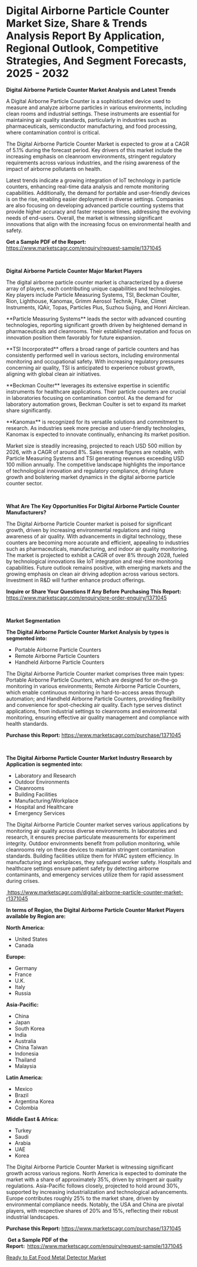 <p><h1>Digital Airborne Particle Counter Market Size, Share & Trends Analysis Report By Application, Regional Outlook, Competitive Strategies, And Segment Forecasts, 2025 - 2032</h1></p><p><strong>Digital Airborne Particle Counter Market Analysis and Latest Trends</strong></p>
<p><p>A Digital Airborne Particle Counter is a sophisticated device used to measure and analyze airborne particles in various environments, including clean rooms and industrial settings. These instruments are essential for maintaining air quality standards, particularly in industries such as pharmaceuticals, semiconductor manufacturing, and food processing, where contamination control is critical. </p><p>The Digital Airborne Particle Counter Market is expected to grow at a CAGR of 5.1% during the forecast period. Key drivers of this market include the increasing emphasis on cleanroom environments, stringent regulatory requirements across various industries, and the rising awareness of the impact of airborne pollutants on health. </p><p>Latest trends indicate a growing integration of IoT technology in particle counters, enhancing real-time data analysis and remote monitoring capabilities. Additionally, the demand for portable and user-friendly devices is on the rise, enabling easier deployment in diverse settings. Companies are also focusing on developing advanced particle counting systems that provide higher accuracy and faster response times, addressing the evolving needs of end-users. Overall, the market is witnessing significant innovations that align with the increasing focus on environmental health and safety.</p></p>
<p><strong>Get a Sample PDF of the Report:&nbsp;</strong> <a href="https://www.marketscagr.com/enquiry/request-sample/1371045?utm_campaign=2520&utm_medium=2&utm_source=Github&utm_content=ia&utm_term=22032025&utm_id=digital-airborne-particle-counter">https://www.marketscagr.com/enquiry/request-sample/1371045</a></p>
<p>&nbsp;</p>
<p><strong>Digital Airborne Particle Counter Major Market Players</strong></p>
<p><p>The digital airborne particle counter market is characterized by a diverse array of players, each contributing unique capabilities and technologies. Key players include Particle Measuring Systems, TSI, Beckman Coulter, Rion, Lighthouse, Kanomax, Grimm Aerosol Technik, Fluke, Climet Instruments, IQAir, Topas, Particles Plus, Suzhou Sujing, and Honri Airclean.</p><p>**Particle Measuring Systems** leads the sector with advanced counting technologies, reporting significant growth driven by heightened demand in pharmaceuticals and cleanrooms. Their established reputation and focus on innovation position them favorably for future expansion.</p><p>**TSI Incorporated** offers a broad range of particle counters and has consistently performed well in various sectors, including environmental monitoring and occupational safety. With increasing regulatory pressures concerning air quality, TSI is anticipated to experience robust growth, aligning with global clean air initiatives.</p><p>**Beckman Coulter** leverages its extensive expertise in scientific instruments for healthcare applications. Their particle counters are crucial in laboratories focusing on contamination control. As the demand for laboratory automation grows, Beckman Coulter is set to expand its market share significantly.</p><p>**Kanomax** is recognized for its versatile solutions and commitment to research. As industries seek more precise and user-friendly technologies, Kanomax is expected to innovate continually, enhancing its market position.</p><p>Market size is steadily increasing, projected to reach USD 500 million by 2026, with a CAGR of around 8%. Sales revenue figures are notable, with Particle Measuring Systems and TSI generating revenues exceeding USD 100 million annually. The competitive landscape highlights the importance of technological innovation and regulatory compliance, driving future growth and bolstering market dynamics in the digital airborne particle counter sector.</p></p>
<p>&nbsp;</p>
<p><strong>What Are The Key Opportunities For Digital Airborne Particle Counter Manufacturers?</strong></p>
<p><p>The Digital Airborne Particle Counter market is poised for significant growth, driven by increasing environmental regulations and rising awareness of air quality. With advancements in digital technology, these counters are becoming more accurate and efficient, appealing to industries such as pharmaceuticals, manufacturing, and indoor air quality monitoring. The market is projected to exhibit a CAGR of over 8% through 2028, fueled by technological innovations like IoT integration and real-time monitoring capabilities. Future outlook remains positive, with emerging markets and the growing emphasis on clean air driving adoption across various sectors. Investment in R&D will further enhance product offerings.</p></p>
<p><strong>Inquire or Share Your Questions If Any Before Purchasing This Report:</strong> <a href="https://www.marketscagr.com/enquiry/pre-order-enquiry/1371045?utm_campaign=2520&utm_medium=2&utm_source=Github&utm_content=ia&utm_term=22032025&utm_id=digital-airborne-particle-counter">https://www.marketscagr.com/enquiry/pre-order-enquiry/1371045</a></p>
<p>&nbsp;</p>
<p><strong>Market Segmentation</strong></p>
<p><strong>The Digital Airborne Particle Counter Market Analysis by types is segmented into:</strong></p>
<p><ul><li>Portable Airborne Particle Counters</li><li>Remote Airborne Particle Counters</li><li>Handheld Airborne Particle Counters</li></ul></p>
<p><p>The Digital Airborne Particle Counter market comprises three main types: Portable Airborne Particle Counters, which are designed for on-the-go monitoring in various environments; Remote Airborne Particle Counters, which enable continuous monitoring in hard-to-access areas through automation; and Handheld Airborne Particle Counters, providing flexibility and convenience for spot-checking air quality. Each type serves distinct applications, from industrial settings to cleanrooms and environmental monitoring, ensuring effective air quality management and compliance with health standards.</p></p>
<p><strong>Purchase this Report:&nbsp;</strong><a href="https://www.marketscagr.com/purchase/1371045?utm_campaign=2520&utm_medium=2&utm_source=Github&utm_content=ia&utm_term=22032025&utm_id=digital-airborne-particle-counter">https://www.marketscagr.com/purchase/1371045</a></p>
<p>&nbsp;</p>
<p><strong>The Digital Airborne Particle Counter Market Industry Research by Application is segmented into:</strong></p>
<p><ul><li>Laboratory and Research</li><li>Outdoor Environments</li><li>Cleanrooms</li><li>Building Facilities</li><li>Manufacturing/Workplace</li><li>Hospital and Healthcare</li><li>Emergency Services</li></ul></p>
<p><p>The Digital Airborne Particle Counter market serves various applications by monitoring air quality across diverse environments. In laboratories and research, it ensures precise particulate measurements for experiment integrity. Outdoor environments benefit from pollution monitoring, while cleanrooms rely on these devices to maintain stringent contamination standards. Building facilities utilize them for HVAC system efficiency. In manufacturing and workplaces, they safeguard worker safety. Hospitals and healthcare settings ensure patient safety by detecting airborne contaminants, and emergency services utilize them for rapid assessment during crises.</p></p>
<p><a href="https://www.marketscagr.com/digital-airborne-particle-counter-market-r1371045?utm_campaign=2520&utm_medium=2&utm_source=Github&utm_content=ia&utm_term=22032025&utm_id=digital-airborne-particle-counter">&nbsp;https://www.marketscagr.com/digital-airborne-particle-counter-market-r1371045</a></p>
<p><strong>In terms of Region, the Digital Airborne Particle Counter Market Players available by Region are:</strong></p>
<p>
    <p> <strong> North America: </strong>
        <ul>
            <li>United States</li>
            <li>Canada</li>
        </ul>
        </p> 
    <p> <strong> Europe: </strong>
        <ul>
            <li>Germany</li>
            <li>France</li>
            <li>U.K.</li>
            <li>Italy</li>
            <li>Russia</li>
        </ul>
        </p> 
    <p> <strong> Asia-Pacific: </strong>
        <ul>
            <li>China</li>
            <li>Japan</li>
            <li>South Korea</li>
            <li>India</li>
            <li>Australia</li>
            <li>China Taiwan</li>
            <li>Indonesia</li>
            <li>Thailand</li>
            <li>Malaysia</li>
        </ul>
        </p> 
    <p> <strong> Latin America: </strong>
        <ul>
            <li>Mexico</li>
            <li>Brazil</li>
            <li>Argentina Korea</li>
            <li>Colombia</li>
        </ul>
        </p> 
    <p> <strong> Middle East & Africa: </strong>
        <ul>
            <li>Turkey</li>
            <li>Saudi</li>
            <li>Arabia</li>
            <li>UAE</li>
            <li>Korea</li>
        </ul>
    </p>
    </p>
<p><p>The Digital Airborne Particle Counter Market is witnessing significant growth across various regions. North America is expected to dominate the market with a share of approximately 35%, driven by stringent air quality regulations. Asia-Pacific follows closely, projected to hold around 30%, supported by increasing industrialization and technological advancements. Europe contributes roughly 25% to the market share, driven by environmental compliance needs. Notably, the USA and China are pivotal players, with respective shares of 20% and 15%, reflecting their robust industrial landscapes.</p></p>
<p><strong>Purchase this Report: </strong><a href="https://www.marketscagr.com/purchase/1371045?utm_campaign=2520&utm_medium=2&utm_source=Github&utm_content=ia&utm_term=22032025&utm_id=digital-airborne-particle-counter">https://www.marketscagr.com/purchase/1371045</a></p>
<p>&nbsp;<strong>Get a Sample PDF of the Report:&nbsp;&nbsp;</strong><a href="https://www.marketscagr.com/enquiry/request-sample/1371045?utm_campaign=2520&utm_medium=2&utm_source=Github&utm_content=ia&utm_term=22032025&utm_id=digital-airborne-particle-counter">https://www.marketscagr.com/enquiry/request-sample/1371045</a></p>
<p><strong></strong></p>
<p><p><a href="https://github.com/curinbucan9/Market-Research-Report-List-1/blob/main/ready-to-eat-food-metal-detector-market.md?utm_campaign=2520&utm_medium=2&utm_source=Github&utm_content=ia&utm_term=22032025&utm_id=digital-airborne-particle-counter">Ready to Eat Food Metal Detector Market</a></p></p>